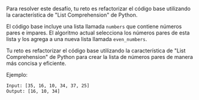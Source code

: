 Para resolver este desafío, tu reto es refactorizar el código base utilizando la característica de "List Comprehension" de Python.

El código base incluye una lista llamada `numbers` que contiene números pares e impares. El algoritmo actual selecciona los números pares de esta lista y los agrega a una nueva lista llamada `even_numbers`.

Tu reto es refactorizar el código base utilizando la característica de "List Comprehension" de Python para crear la lista de números pares de manera más concisa y eficiente.

Ejemplo:

```txt
Input: [35, 16, 10, 34, 37, 25]
Output: [16, 10, 34]
```